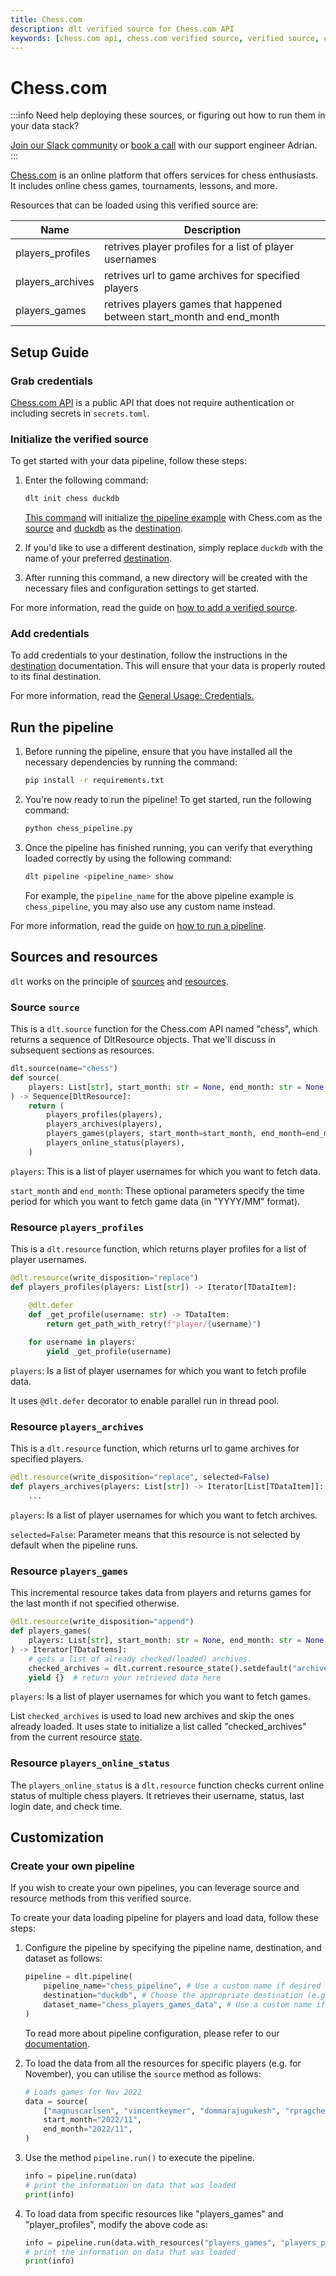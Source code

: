 ```yaml
---
title: Chess.com
description: dlt verified source for Chess.com API
keywords: [chess.com api, chess.com verified source, verified source, chess.com, chess]
---
```


# Chess.com

:::info Need help deploying these sources, or figuring out how to run them in your data stack?

[Join our Slack community](https://dlthub.com/community)
or [book a call](https://calendar.app.google/kiLhuMsWKpZUpfho6) with our support engineer Adrian.
:::

[Chess.com](https://www.chess.com/) is an online platform that offers services for chess
enthusiasts. It includes online chess games, tournaments, lessons, and more.

Resources that can be loaded using this verified source are:

| Name             | Description                                                            |
| ---------------- | ---------------------------------------------------------------------- |
| players_profiles | retrives player profiles for a list of player usernames                |
| players_archives | retrives url to game archives for specified players                    |
| players_games    | retrives players games that happened between start_month and end_month |

## Setup Guide

### Grab credentials

[Chess.com API](https://www.chess.com/news/view/published-data-api) is a public API that does not
require authentication or including secrets in `secrets.toml`.

### Initialize the verified source

To get started with your data pipeline, follow these steps:

1. Enter the following command:

   ```sh
   dlt init chess duckdb
   ```

   [This command](../../reference/command-line-interface) will initialize
   [the pipeline example](https://github.com/dlt-hub/verified-sources/blob/master/sources/chess_pipeline.py)
   with Chess.com as the [source](../../general-usage/source) and
   [duckdb](../destinations/duckdb.md) as the [destination](../destinations).

1. If you'd like to use a different destination, simply replace `duckdb` with the name of your
   preferred [destination](../destinations).

1. After running this command, a new directory will be created with the necessary files and
   configuration settings to get started.

For more information, read the guide on [how to add a verified source](../../walkthroughs/add-a-verified-source.md).

### Add credentials

To add credentials to your destination, follow the instructions in the
[destination](../../dlt-ecosystem/destinations) documentation. This will ensure that your data is
properly routed to its final destination.

For more information, read the [General Usage: Credentials.](../../general-usage/credentials)

## Run the pipeline

1. Before running the pipeline, ensure that you have installed all the necessary dependencies by
   running the command:

   ```sh
   pip install -r requirements.txt
   ```

1. You're now ready to run the pipeline! To get started, run the following command:

   ```sh
   python chess_pipeline.py
   ```

1. Once the pipeline has finished running, you can verify that everything loaded correctly by using
   the following command:

   ```sh
   dlt pipeline <pipeline_name> show
   ```

   For example, the `pipeline_name` for the above pipeline example is `chess_pipeline`, you may also
   use any custom name instead.

For more information, read the guide on [how to run a pipeline](../../walkthroughs/run-a-pipeline).

## Sources and resources

`dlt` works on the principle of [sources](../../general-usage/source) and
[resources](../../general-usage/resource).

### Source `source`

This is a `dlt.source` function for the Chess.com API named "chess", which returns a sequence of
DltResource objects. That we'll discuss in subsequent sections as resources.

```py
dlt.source(name="chess")
def source(
    players: List[str], start_month: str = None, end_month: str = None
) -> Sequence[DltResource]:
    return (
        players_profiles(players),
        players_archives(players),
        players_games(players, start_month=start_month, end_month=end_month),
        players_online_status(players),
    )
```

`players`: This is a list of player usernames for which you want to fetch data.

`start_month` and `end_month`: These optional parameters specify the time period for which you want
to fetch game data (in "YYYY/MM" format).

### Resource `players_profiles`

This is a `dlt.resource` function, which returns player profiles for a list of player usernames.

```py
@dlt.resource(write_disposition="replace")
def players_profiles(players: List[str]) -> Iterator[TDataItem]:

    @dlt.defer
    def _get_profile(username: str) -> TDataItem:
        return get_path_with_retry(f"player/{username}")
    
    for username in players:
        yield _get_profile(username)
```

`players`: Is a list of player usernames for which you want to fetch profile data.

It uses `@dlt.defer` decorator to enable parallel run in thread pool.

### Resource `players_archives`

This is a `dlt.resource` function, which returns url to game archives for specified players.

```py
@dlt.resource(write_disposition="replace", selected=False)
def players_archives(players: List[str]) -> Iterator[List[TDataItem]]:
    ...
```

`players`: Is a list of player usernames for which you want to fetch archives.

`selected=False`: Parameter means that this resource is not selected by default when the pipeline
runs.

### Resource `players_games`

This incremental resource takes data from players and returns games for the last month if not
specified otherwise.

```py
@dlt.resource(write_disposition="append")
def players_games(
    players: List[str], start_month: str = None, end_month: str = None
) -> Iterator[TDataItems]:
    # gets a list of already checked(loaded) archives.
    checked_archives = dlt.current.resource_state().setdefault("archives", [])
    yield {}  # return your retrieved data here
```

`players`: Is a list of player usernames for which you want to fetch games.

List `checked_archives` is used to load new archives and skip the ones already loaded. It uses state
to initialize a list called "checked_archives" from the current resource
[state](../../general-usage/state).

### Resource `players_online_status`

The `players_online_status` is a `dlt.resource` function checks current online status of multiple chess players. It
retrieves their username, status, last login date, and check time.

## Customization

### Create your own pipeline

If you wish to create your own pipelines, you can leverage source and resource methods from this
verified source.

To create your data loading pipeline for players and load data, follow these steps:

1. Configure the pipeline by specifying the pipeline name, destination, and dataset as follows:

   ```py
   pipeline = dlt.pipeline(
       pipeline_name="chess_pipeline", # Use a custom name if desired
       destination="duckdb", # Choose the appropriate destination (e.g., duckdb, redshift, post)
       dataset_name="chess_players_games_data", # Use a custom name if desired
   )
   ```

   To read more about pipeline configuration, please refer to our
   [documentation](../../general-usage/pipeline).

1. To load the data from all the resources for specific players (e.g. for November), you can utilise the `source` method as follows:

   ```py
   # Loads games for Nov 2022
   data = source(
       ["magnuscarlsen", "vincentkeymer", "dommarajugukesh", "rpragchess"],
       start_month="2022/11",
       end_month="2022/11",
   )
   ```

1. Use the method `pipeline.run()` to execute the pipeline.

   ```py
   info = pipeline.run(data)
   # print the information on data that was loaded
   print(info)
   ```

1. To load data from specific resources like "players_games" and "player_profiles", modify the above
   code as:

   ```py
   info = pipeline.run(data.with_resources("players_games", "players_profiles"))
   # print the information on data that was loaded
   print(info)
   ```

<!--@@@DLT_TUBA chess-->

